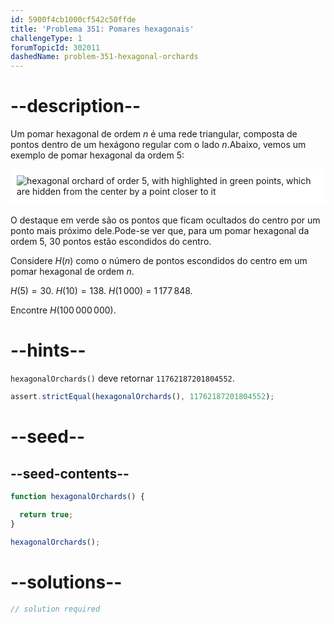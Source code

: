 ```yaml
---
id: 5900f4cb1000cf542c50ffde
title: 'Problema 351: Pomares hexagonais'
challengeType: 1
forumTopicId: 302011
dashedName: problem-351-hexagonal-orchards
---
```


# --description--

Um pomar hexagonal de ordem $n$ é uma rede triangular, composta de pontos dentro de um hexágono regular com o lado $n$.Abaixo, vemos um exemplo de pomar hexagonal da ordem 5:

<img alt="hexagonal orchard of order 5, with highlighted in green points, which are hidden from the center by a point closer to it" src="https://cdn.freecodecamp.org/curriculum/project-euler/hexagonal-orchards.png" style="background-color: white; padding: 10px; display: block; margin-right: auto; margin-left: auto; margin-bottom: 1.2rem;">

O destaque em verde são os pontos que ficam ocultados do centro por um ponto mais próximo dele.Pode-se ver que, para um pomar hexagonal da ordem 5, 30 pontos estão escondidos do centro.

Considere $H(n)$ como o número de pontos escondidos do centro em um pomar hexagonal de ordem $n$.

$H(5) = 30$. $H(10) = 138$. $H(1\,000)$ = $1\,177\,848$.

Encontre $H(100\,000\,000)$.

# --hints--

`hexagonalOrchards()` deve retornar `11762187201804552`.

```js
assert.strictEqual(hexagonalOrchards(), 11762187201804552);
```

# --seed--

## --seed-contents--

```js
function hexagonalOrchards() {

  return true;
}

hexagonalOrchards();
```

# --solutions--

```js
// solution required
```
